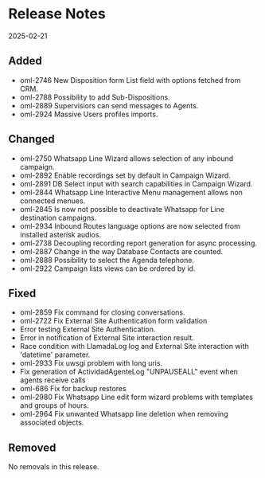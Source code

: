 # Release Notes
2025-02-21

## Added

- oml-2746 New Disposition form List field with options fetched from CRM.
- oml-2788 Possibility to add Sub-Dispositions.
- oml-2889 Supervisiors can send messages to Agents.
- oml-2924 Massive Users profiles imports.

## Changed

- oml-2750 Whatsapp Line Wizard allows selection of any inbound campaign.
- oml-2892 Enable recordings set by default in Campaign Wizard.
- oml-2891 DB Select input with search capabilities in Campaign Wizard.
- oml-2844 Whatsapp Line Interactive Menu management allows non connected menues.
- oml-2845 Is now not possible to deactivate Whatsapp for Line destination campaigns.
- oml-2934 Inbound Routes language options are now selected from installed asterisk audios.
- oml-2738 Decoupling recording report generation for async processing.
- oml-2887 Change in the way Database Contacts are counted.
- oml-2888 Possibility to select the Agenda telephone.
- oml-2922 Campaign lists views can be ordered by id.

## Fixed

- oml-2859 Fix command for closing conversations.
- oml-2722 Fix External Site Authentication form validation
- Error testing External Site Authentication.
- Error in notification of External Site interaction result.
- Race condition with LlamadaLog log and External Site interaction with 'datetime' parameter.
- oml-2933 Fix uwsgi problem with long uris.
- Fix generation of ActividadAgenteLog "UNPAUSEALL" event when agents receive calls
- oml-686 Fix for backup restores
- oml-2980 Fix Whatsapp Line edit form wizard problems with templates and groups of hours.
- oml-2964 Fix unwanted Whatsapp line deletion when removing associated objects.


## Removed

No removals in this release.
